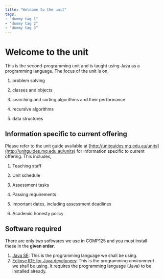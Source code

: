 ```yaml
---
title: "Welcome to the unit"
tags:
- "dummy tag 1"
- "dummy tag 2"
- "dummy tag 3"
---
```


# Welcome to the unit

This is the second-programming unit and is taught using Java as a programming language. The focus of the unit is on,

1. problem solving

2. classes and objects

3. searching and sorting algorithms and their performance

4. recursive algorithms

5. data structures

## Information specific to current offering

Please refer to the unit guide available at [http://unitguides.mq.edu.au/units](http://unitguides.mq.edu.au/units) for information specific to current offering. This includes,

1. Teaching staff

2. Unit schedule

3. Assessment tasks

4. Passing requirements

5. Important dates, including assessment deadlines

6. Academic honesty policy

## Software required

There are only two softwares we use in COMP125 and you must install these in the **given order**.

1. [Java SE](http://www.oracle.com/technetwork/java/javase/downloads/jdk10-downloads-4416644.html): This is the programming language we shall be using.
2. [Eclipse IDE for Java developers](https://www.eclipse.org/downloads/): This is the programming *environment* we shall be using. It requires the programming language (Java) to be installed already.
